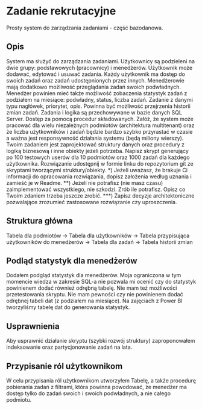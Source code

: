 # Zadanie rekrutacyjne
Prosty system do zarządzania zadaniami - część bazodanowa.
## Opis
System ma służyć do zarządzania zadaniami. Użytkownicy są podzieleni na dwie grupy: podstawowych (pracownicy) i menedżerów. Użytkownik może dodawać, edytować i usuwać zadania.
Każdy użytkownik ma dostęp do swoich zadań oraz zadań udostępnionych przez innych. Menedżerowie mają dodatkowo możliwość przeglądania zadań swoich podwładnych.
Menedżer powinien mieć także możliwość zobaczenia statystyk zadań z podziałem na miesiące: podwładny, status, liczba zadań.
Zadanie z danymi typu nagłówek, priorytet, opis. Powinna być możliwość przejrzenia historii zmian zadań.
Zadania i logika są przechowywane w bazie danych SQL Server. Dostęp za pomocą procedur składowanych.
Załóż, że system może pracować dla wielu niezależnych podmiotów (architektura multitenant) oraz że liczba użytkowników i zadań będzie bardzo szybko przyrastać w czasie
a ważna jest responsywność działania systemu (będą miliony wierszy).
Twoim zadaniem jest zaprojektować struktury danych oraz procedury z logiką biznesową i inne obiekty jeżeli potrzeba.
Napisz skrypt generujący po 100 testowych userów dla 10 podmiotów oraz 1000 zadań dla każdego użytkownika.
Rozwiązanie udostępnij w formie linku do repozytorium git ze skryptami tworzącymi struktury/obiekty.
*) Jeżeli uważasz, że brakuje Ci informacji do opracowania rozwiązania, dopisz założenia według uznania i zamieść je w Readme.
**) Jeżeli nie potrafisz (nie masz czasu) zaimplementować wszystkiego, nie szkodzi. Zrób ile potrafisz. Opisz co Twoim zdaniem trzeba jeszcze zrobić.
***) Zapisz decyzje architektoniczne pozwalające zrozumieć zastosowane rozwiązanie czy uproszczenia.
## Struktura główna
Tabela dla podmiotów -> Tabela dla użytkowników -> Tabela przypisująca użytkowników do menedżerów -> Tabela dla zadań -> Tabela historii zmian
## Podląd statystyk dla menedżerów
Dodałem podgląd statystyk dla menedżerów. Moja ograniczona w tym momencie wiedza w zakresie SQL-a nie pozwala mi ocenić czy do statystyk powinienem dodać również odrębną tabelę. Nie mam też możliwości przetestowania skryptu.
Nie mam pewności czy nie powinienem dodać odrębnej tabeli dat (z podziałem na miesiące). Na zajęciach z Power BI tworzyliśmy tabelę dat do generowania statystyk.
## Usprawnienia
Aby usprawnić działanie skryptu (szybki rozwój struktury) zaproponowałem indeksowanie oraz partycjonowanie zadań na lata.
## Przypisanie ról użytkownikom
W celu przypisania ról użytkownikom utworzyłem Tabelę, a także procedurę pobierania zadań z filtrami, która powinna powodować, że menedżer ma dostęp tylko do zadań swoich i swoich podwładnych, a nie całego podmiotu.
